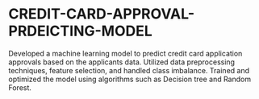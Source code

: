 # CREDIT-CARD-APPROVAL-PRDEICTING-MODEL
Developed a machine learning model to predict credit card application approvals based on the applicants data. Utilized data preprocessing techniques, feature selection, and handled class imbalance. Trained and optimized the model using algorithms such as Decision tree and Random Forest.
